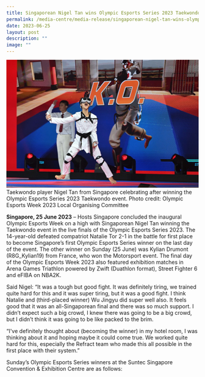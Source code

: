 ```yaml
---
title: Singaporean Nigel Tan wins Olympic Esports Series 2023 Taekwondo event
permalink: /media-centre/media-release/singaporean-nigel-tan-wins-olympic-esports-series-2023-taekwondo-event/
date: 2023-06-25
layout: post
description: ""
image: ""
---
```


![oes-taekwondo-finals](/images/Media%20Centre/Media%20Release/2023/June/OEW%202023/25%20june%20oew%202023%20taekwondo%20finals.JPG)
Taekwondo player Nigel Tan from Singapore celebrating after winning the Olympic Esports Series 2023 Taekwondo event. Photo credit: Olympic Esports Week 2023 Local Organising Committee

**Singapore, 25 June 2023** – Hosts Singapore concluded the inaugural Olympic Esports Week on a high with Singaporean Nigel Tan winning the Taekwondo event in the live finals of the Olympic Esports Series 2023. The 14-year-old defeated compatriot Natalie Tor 2-1 in the battle for first place to become Singapore’s first Olympic Esports Series winner on the last day of the event. The other winner on Sunday (25 June) was Kylian Drumont (R8G_Kylian19) from France, who won the Motorsport event. The final day of the Olympic Esports Week 2023 also featured exhibition matches in Arena Games Triathlon powered by Zwift (Duathlon format), Street Fighter 6 and eFIBA on NBA2K. 

Said Nigel: “It was a tough but good fight. It was definitely tiring, we trained quite hard for this and it was super tiring, but it was a good fight. I think Natalie and (third-placed winner) Wu Jingyu did super well also. It feels good that it was an all-Singaporean final and there was so much support. I didn’t expect such a big crowd, I knew there was going to be a big crowd, but I didn’t think it was going to be like packed to the brim. 

“I've definitely thought about (becoming the winner) in my hotel room, I was thinking about it and hoping maybe it could come true. We worked quite hard for this, especially the Refract team who made this all possible in the first place with their system.”

Sunday’s Olympic Esports Series winners at the Suntec Singapore Convention & Exhibition Centre are as follows:
